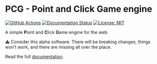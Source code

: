 # PCG - Point and Click Game engine

[![GitHub Actions](https://img.shields.io/endpoint.svg?url=https%3A%2F%2Factions-badge.atrox.dev%2Fatrox%2Fsync-dotenv%2Fbadge&label=build&logo=none)](https://actions-badge.atrox.dev/atrox/sync-dotenv/goto)
[![Documentation Status](https://readthedocs.org/projects/pcg/badge/?version=latest)](https://pcg.readthedocs.io/en/latest/?badge=latest)
[![License: MIT](https://img.shields.io/badge/License-MIT-yellow.svg)](https://opensource.org/licenses/MIT)

A simple **P**oint and **C**lick **G**ame engine for the web.

:warning: Consider this alpha software. There will be breaking changes,
things won't work, and there are missing all over the place.

Read the full [documentation](https://pcg.readthedocs.io/en/latest/index.html).
